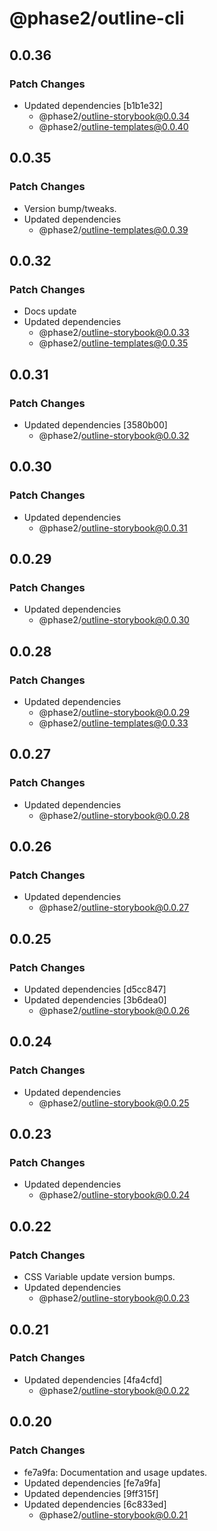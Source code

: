 # @phase2/outline-cli

## 0.0.36

### Patch Changes

- Updated dependencies [b1b1e32]
  - @phase2/outline-storybook@0.0.34
  - @phase2/outline-templates@0.0.40

## 0.0.35

### Patch Changes

- Version bump/tweaks.
- Updated dependencies
  - @phase2/outline-templates@0.0.39

## 0.0.32

### Patch Changes

- Docs update
- Updated dependencies
  - @phase2/outline-storybook@0.0.33
  - @phase2/outline-templates@0.0.35

## 0.0.31

### Patch Changes

- Updated dependencies [3580b00]
  - @phase2/outline-storybook@0.0.32

## 0.0.30

### Patch Changes

- Updated dependencies
  - @phase2/outline-storybook@0.0.31

## 0.0.29

### Patch Changes

- Updated dependencies
  - @phase2/outline-storybook@0.0.30

## 0.0.28

### Patch Changes

- Updated dependencies
  - @phase2/outline-storybook@0.0.29
  - @phase2/outline-templates@0.0.33

## 0.0.27

### Patch Changes

- Updated dependencies
  - @phase2/outline-storybook@0.0.28

## 0.0.26

### Patch Changes

- Updated dependencies
  - @phase2/outline-storybook@0.0.27

## 0.0.25

### Patch Changes

- Updated dependencies [d5cc847]
- Updated dependencies [3b6dea0]
  - @phase2/outline-storybook@0.0.26

## 0.0.24

### Patch Changes

- Updated dependencies
  - @phase2/outline-storybook@0.0.25

## 0.0.23

### Patch Changes

- Updated dependencies
  - @phase2/outline-storybook@0.0.24

## 0.0.22

### Patch Changes

- CSS Variable update version bumps.
- Updated dependencies
  - @phase2/outline-storybook@0.0.23

## 0.0.21

### Patch Changes

- Updated dependencies [4fa4cfd]
  - @phase2/outline-storybook@0.0.22

## 0.0.20

### Patch Changes

- fe7a9fa: Documentation and usage updates.
- Updated dependencies [fe7a9fa]
- Updated dependencies [9ff315f]
- Updated dependencies [6c833ed]
  - @phase2/outline-storybook@0.0.21
